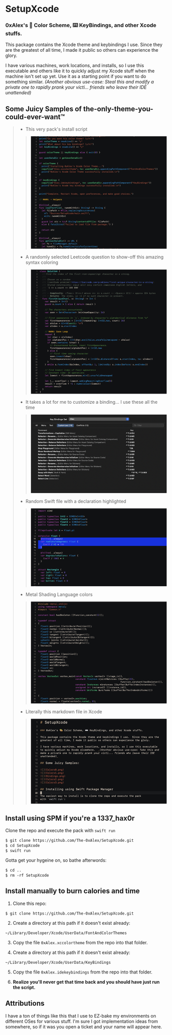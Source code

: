 # SetupXcode

### 0xAlex's 🎨 Color Scheme, ⌨️ KeyBindings, and other Xcode stuffs.

This package contains the Xcode theme and keybindings I use.  Since they are 
the greatest of all time, I made it public so others can experience the glory.

I have various machines, work locations, and installs, so I use this executable
and others like it to quickly adjust my Xcode stuff when the machine isn't set 
up yet.  Use it as a starting point if you want to do something similar.
_(Another obvious use-case: Steal this and modify a private one to rapidly prank 
your victi... friends who leave their IDE unattended)_

## Some Juicy Samples of the-only-theme-you-could-ever-want™

> - This very pack's install script
>> ![This very pack's install script](Colors0.png)
>
> - A randomly selected Leetcode question to show-off this amazing syntax coloring
>> ![amazing syntax coloring](Colors1.png)
>
> - It takes a lot for me to customize a binding... I use these all the time
>> ![I use these all the time](Bindings.png)
>
> - Random Swift file with a declaration highlighted
>> ![declaration highlighted](Colors2.png)
>
> - Metal Shading Language colors
>> ![Metal](Colors3.png)
>
> - Literally this markdown file in Xcode
>> ![Literally this markdown file in Xcode](Colors4.png)

## Install using SPM if you're a 1337_hax0r

Clone the repo and execute the pack with `swift run`

```
$ git clone https://github.com/The-0xAlex/SetupXcode.git
$ cd SetupXcode
$ swift run
```

Gotta get your hygeine on, so bathe afterwords:

```
$ cd ..
$ rm -rf SetupXcode
```



## Install manually to burn calories and time

1. Clone this repo:
```
$ git clone https://github.com/The-0xAlex/SetupXcode.git
```

2. Create a directory at this path if it doesn't exist already:
```
~/Library/Developer/Xcode/UserData/FontAndColorThemes
```

3. Copy the file `0xAlex.xccolortheme` from the repo into that folder.

4. Create a directory at this path if it doesn't exist already:
```
~/Library/Developer/Xcode/UserData/KeyBindings
```

5. Copy the file `0xAlex.idekeybindings` from the repo into that folder.

6. **Realize you'll never get that time back and you should have just run 
   the script.**

## Attributions

I have a ton of things like this that I use to EZ-bake my environments on 
different OSes for various stuff.  I'm sure I got implementation ideas from 
somewhere, so if it was you open a ticket and your name will appear here.
